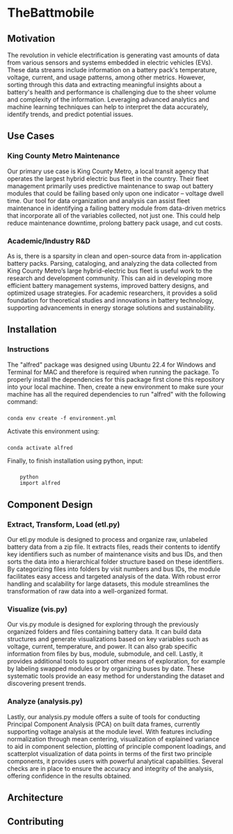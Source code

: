 # TheBattmobile

## Motivation

The revolution in vehicle electrification is generating vast amounts of data from various sensors and systems embedded in electric vehicles (EVs). These data streams include information on a battery pack's temperature, voltage, current, and usage patterns, among other metrics. However, sorting through this data and extracting meaningful insights about a battery's health and performance is challenging due to the sheer volume and complexity of the information. Leveraging advanced analytics and machine learning techniques can help to interpret the data accurately, identify trends, and predict potential issues.

## Use Cases

### King County Metro Maintenance

Our primary use case is King County Metro, a local transit agency that operates the largest hybrid electric bus fleet in the country. Their fleet management primarily uses predictive maintenance to swap out battery modules that could be failing based only upon one indicator – voltage dwell time. Our tool for data organization and analysis can assist fleet maintenance in identifying a failing battery module from data-driven metrics that incorporate all of the variables collected, not just one. This could help reduce maintenance downtime, prolong battery pack usage, and cut costs.

### Academic/Industry R&D

As is, there is a sparsity in clean and open-source data from in-application battery packs. Parsing, cataloging, and analyzing the data collected from King County Metro’s large hybrid-electric bus fleet is useful work to the research and development community. This can aid in developing more efficient battery management systems, improved battery designs, and optimized usage strategies. For academic researchers, it provides a solid foundation for theoretical studies and innovations in battery technology, supporting advancements in energy storage solutions and sustainability.

## Installation

### Instructions

The "alfred" package was designed using Ubuntu 22.4 for Windows and Terminal for MAC and therefore is required when running the package. To properly install the dependencies for this package first clone this repository into your local machine. Then, create a new environment to make sure your machine has all the required dependencies to run "alfred" with the following command:
###
    conda env create -f environment.yml

Activate this environment using:
###
    conda activate alfred

Finally, to finish installation using python, input:
###
        python
        import alfred




## Component Design

### Extract, Transform, Load (etl.py)

Our etl.py module is designed to process and organize raw, unlabeled battery data from a zip file. It extracts files, reads their contents to identify key identifiers such as number of maintenance visits and bus IDs, and then sorts the data into a hierarchical folder structure based on these identifiers. By categorizing files into folders by visit numbers and bus IDs, the module facilitates easy access and targeted analysis of the data. With robust error handling and scalability for large datasets, this module streamlines the transformation of raw data into a well-organized format.

### Visualize (vis.py)

Our vis.py module is designed for exploring through the previously organized folders and files containing battery data. It can build data structures and generate visualizations based on key variables such as voltage, current, temperature, and power. It can also grab specific information from files by bus, module, submodule, and cell. Lastly, it provides additional tools to support other means of exploration, for example by labeling swapped modules or by organizing buses by date. These systematic tools provide an easy method for understanding the dataset and discovering present trends.

### Analyze (analysis.py)

Lastly, our analysis.py module offers a suite of tools for conducting Principal Component Analysis (PCA) on built data frames, currently supporting voltage analysis at the module level. With features including normalization through mean centering, visualization of explained variance to aid in component selection, plotting of principle component loadings, and scatterplot visualization of data points in terms of the first two principle components, it provides users with powerful analytical capabilities. Several checks are in place to ensure the accuracy and integrity of the analysis, offering confidence in the results obtained.

## Architecture



## Contributing


